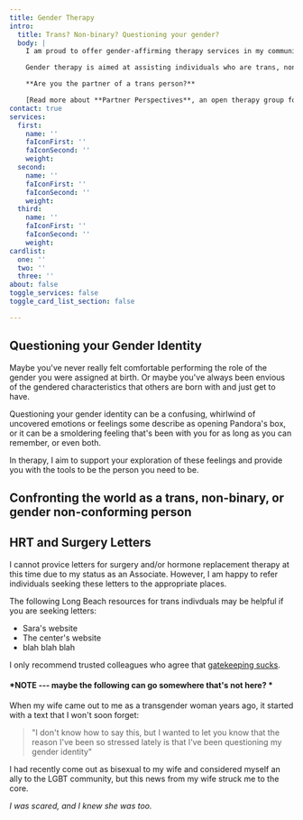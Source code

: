 ```yaml
---
title: Gender Therapy
intro:
  title: Trans? Non-binary? Questioning your gender?
  body: |
    I am proud to offer gender-affirming therapy services in my community.

    Gender therapy is aimed at assisting individuals who are trans, non-binary, or otherwise questioning or struggling with their gender identity.

    **Are you the partner of a trans person?**

    [Read more about **Partner Perspectives**, an open therapy group for partners of transgender individuals.](/transgender-therapy-long-beach/partners)
contact: true
services:
  first:
    name: ''
    faIconFirst: ''
    faIconSecond: ''
    weight: 
  second:
    name: ''
    faIconFirst: ''
    faIconSecond: ''
    weight: 
  third:
    name: ''
    faIconFirst: ''
    faIconSecond: ''
    weight: 
cardlist:
  one: ''
  two: ''
  three: ''
about: false
toggle_services: false
toggle_card_list_section: false

---
```

## Questioning your Gender Identity

Maybe you've never really felt comfortable performing the role of the gender you were assigned at birth. Or maybe you've always been envious of the gendered characteristics that others are born with and just get to have.

Questioning your gender identity can be a confusing, whirlwind of uncovered emotions or feelings some describe as opening Pandora's box, or it can be a smoldering feeling that's been with you for as long as you can remember, or even both.

In therapy, I aim to support your exploration of these feelings and provide you with the tools to be the person you need to be.


## Confronting the world as a trans, non-binary, or gender non-conforming person 



## HRT and Surgery Letters

I cannot provice letters for surgery and/or hormone replacement therapy at this time due to my status as an Associate. However, I am happy to refer individuals seeking these letters to the appropriate places.

The following Long Beach resources for trans indivduals may be helpful if you are seeking letters:

- Sara's website
- The center's website
- blah blah blah

I only recommend trusted colleagues who agree that [gatekeeping sucks](#).

#### ***NOTE** --- maybe the following can go somewhere that's not here? *

When my wife came out to me as a transgender woman years ago, it started with a text that I won't soon forget:

> "I don't know how to say this, but I wanted to let you know that the reason I've been so stressed lately is that I've been questioning my gender identity"

I had recently come out as bisexual to my wife and considered myself an ally to the LGBT community, but this news from my wife struck me to the core.

*I was scared, and I knew she was too.*